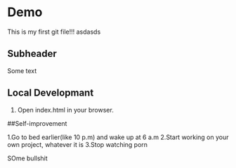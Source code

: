 # Demo 

This is my first git file!!!
asdasds

## Subheader

Some text

## Local Developmant

1. Open index.html in your browser. 


##Self-improvement

1.Go to bed earlier(like 10 p.m) and wake up at 6 a.m
2.Start working on your own project, whatever it is
3.Stop watching porn

SOme bullshit
